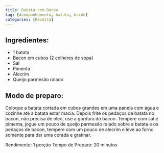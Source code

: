 ```yaml
---
title: Batata com Bacon
tag: [Acompanhamento, batata, bacon]
categories: [Receita]
---
```


## Ingredientes:

- 1 batata
- Bacon em cubos (2 colheres de sopa)
- Sal
- Pimenta
- Alecrim
- Queijo parmesão ralado

## Modo de preparo:

Coloque a batata cortada em cubos grandes em uma panela com água e cozinhe até a batata estar macia. Depois frite os pedaços de batata no bacon, não precisa de óleo, use a gordura do bacon. Tempere com sal e pimenta, jogue um pouco de queijo parmesão ralado sobre a batata e os pedaços de bacon, tempere com um pouco de alecrim e leve ao forno somente para dar uma corada e gratinar.

Rendimento: 1 porção
Tempo de Preparo: 20 minutos